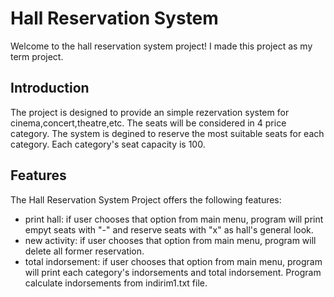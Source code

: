 # Hall Reservation System
Welcome to the hall reservation system project! I made this project as my term project.
## Introduction
The project is designed to provide an simple rezervation system for cinema,concert,theatre,etc. The seats will be considered in 4 price category. The system is degined to reserve the most suitable seats for each category. Each category's seat capacity is 100.
## Features
The Hall Reservation System Project offers the following features:
- print hall: if user chooses that option from main menu, program will print empyt seats with "-" and reserve seats with "x" as hall's general look.
- new activity: if user chooses that option from main menu, program will delete all former reservation.
- total indorsement: if user chooses that option from main menu, program will print each category's indorsements and total indorsement. Program calculate indorsements from indirim1.txt file.
